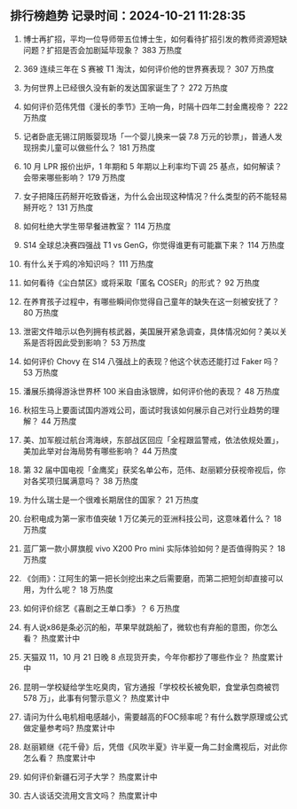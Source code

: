 
## 排行榜趋势 记录时间：2024-10-21 11:28:35
  
  1. 博士再扩招，平均一位导师带五位博士生，如何看待扩招引发的教师资源短缺问题？扩招是否会加剧延毕现象？ 383 万热度
    
  2. 369 连续三年在 S 赛被 T1 淘汰，如何评价他的世界赛表现？ 307 万热度
    
  3. 为何世界上已经很久没有新的发达国家诞生了？ 272 万热度
    
  4. 如何评价范伟凭借《漫长的季节》王响一角，时隔十四年二封金鹰视帝？ 222 万热度
    
  5. 记者卧底无锡江阴贩婴现场「一个婴儿换来一袋 7.8 万元的钞票」，普通人发现拐卖儿童可以做些什么？ 181 万热度
    
  6. 10 月 LPR 报价出炉，1 年期和 5 年期以上利率均下调 25 基点，如何解读？会带来哪些影响？ 179 万热度
    
  7. 女子把降压药掰开吃致昏迷，为什么会出现这种情况？什么类型的药不能轻易掰开吃？ 131 万热度
    
  8. 如何杜绝大学生带早餐进教室？ 114 万热度
    
  9. S14 全球总决赛四强战 T1 vs GenG，你觉得谁更有可能赢下来？ 114 万热度
    
  10. 有什么关于鸡的冷知识吗？ 111 万热度
    
  11. 如何看待《尘白禁区》或将采取「匿名 COSER」的形式？ 92 万热度
    
  12. 在养育孩子过程中，有哪些瞬间你觉得自己童年的缺失在这一刻被安抚了？ 80 万热度
    
  13. 泄密文件暗示以色列拥有核武器，美国展开紧急调查，具体情况如何？美以关系是否将因此受到影响？ 53 万热度
    
  14. 如何评价 Chovy 在 S14 八强战上的表现？他这个状态还能打过 Faker 吗？ 53 万热度
    
  15. 潘展乐摘得游泳世界杯 100 米自由泳银牌，如何评价他的表现？ 48 万热度
    
  16. 秋招生马上要面试国内游戏公司，面试时我该如何展示自己对行业趋势的理解？ 44 万热度
    
  17. 美、加军舰过航台湾海峡，东部战区回应「全程跟监警戒，依法依规处置」，美加此举对台海局势有哪些影响？ 44 万热度
    
  18. 第 32 届中国电视「金鹰奖」获奖名单公布，范伟、赵丽颖分获视帝视后，你对各奖项归属满意吗？ 38 万热度
    
  19. 为什么瑞士是一个很难长期居住的国家？ 21 万热度
    
  20. 台积电成为第一家市值突破 1 万亿美元的亚洲科技公司，这意味着什么？ 18 万热度
    
  21. 蓝厂第一款小屏旗舰 vivo X200 Pro mini 实际体验如何？是否值得购买？ 18 万热度
    
  22. 《剑雨》：江阿生的第一把长剑挖出来之后需要磨，而第二把短剑却直接可以用，为什么呢？ 18 万热度
    
  23. 如何评价综艺《喜剧之王单口季》？ 6 万热度
    
  24. 有人说x86是条必沉的船，苹果早就跳船了，微软也有弃船的意图，你怎么看？ 热度累计中
    
  25. 天猫双 11，10 月 21 日晚 8 点现货开卖，今年你都抄了哪些作业？ 热度累计中
    
  26. 昆明一学校疑给学生吃臭肉，官方通报「学校校长被免职，食堂承包商被罚 578 万」，此事有何警示意义？ 热度累计中
    
  27. 请问为什么电机相电感越小，需要越高的FOC频率呢？有什么数学原理或公式做定量参考吗? 热度累计中
    
  28. 赵丽颖继《花千骨》后，凭借《风吹半夏》许半夏一角二封金鹰视后，对此你怎么看？ 热度累计中
    
  29. 如何评价新疆石河子大学？ 热度累计中
    
  30. 古人谈话交流用文言文吗？ 热度累计中
    